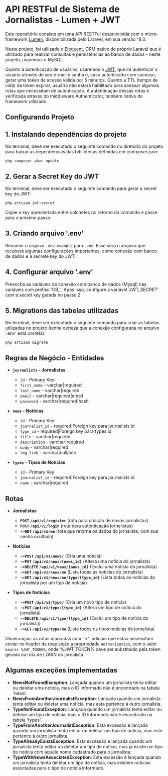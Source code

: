 # API RESTFul de Sistema de Jornalistas - Lumen + JWT

Este repositório consiste em uma API RESTFul desenvolvida com o micro-framework [Lumen](https://lumen.laravel.com/docs), disponibilizada pelo Laravel, em sua versão ^8.0.

Neste projeto, foi utilizado o [Eloquent](https://laravel.com/docs/8.x/eloquent), ORM nativo do próprio Laravel que é utilizado para realizar consultas e persistências ao banco de dados - neste projeto, usaremos o MySQL.

Quanto à autenticação de usuários, usaremos o [JWT](https://jwt-auth.readthedocs.io/en/develop/lumen-installation/), que irá autenticar o usuário através de seu e-mail e senha e, caso autenticado com sucesso, gerar uma token de acesso válida por 5 minutos. Quanto a TTL (tempo de vida) da token expirar, usuário não estará habilitado para acessar algumas rotas que necessitam de autenticação. A autenticação dessas rotas é verificada através do middleware Authenticator, também nativo do framework utilizado.

## Configurando Projeto
## 1. Instalando dependências do projeto
No terminal, deve ser executado o seguinte comando no diretório do projeto para baixar as dependencias das bibliotecas definidas em composer.json:

`php composer phar update`

## 2. Gerar a Secret Key do JWT
No terminal, deve ser executado o seguinte comando para gerar a secret key do JWT:

`php artisan jwt:secret`

Copie a key apresentada entre colchetes no retorno do comando e passe para o próximo passo.

## 3. Criando arquivo '.env'
Renomer o arquivo `.env.example` para `.env`. Esse será o arquivo que receberá algumas configurações importantes, como conexão com banco de dados e a secrete key do JWT.

## 4. Configurar arquivo '.env'
Preencha as variáveis de conexão com banco de dados (Mysql) nas variáveis com prefixo 'DB_'. Após isso, configure a variável 'JWT_SECRET' com a secret key gerada no passo 2.

## 5. Migrations das tabelas utilizadas
No terminal, deve ser executado o seguinte comando para criar as tabelas utilizadas no projeto (tenha certeza que a conexão configurada no arquivo '.env' está correta):

`php artisan migrate`

## Regras de Negócio - Entidades

- **`journalists` - Jornalistas**
     -	`id` - Primary Key
     -	`first_name` - varchar|required
     -	`last_name` - varchar|required
     -	`email` - varchar|required|email
     -	`password` - varchar|required|hash

- **`news` - Notícias**
    - `id` - Primary Key
    - `journalist_id` - required|Foreign key para journalists.id
    - `type_id` - required|Foreign key para types.id
    - `title` - varchar|required
    - `description` - varchar|required
    - `body` - varchar|required
    - `img_link` - varchar|nullable

- **`types` - Tipos de Notícias**
    - `id` - Primary Key
    - `journalist_id` - required|Foreign key para journalists.id
    - `name` - varchar|required

## Rotas

- **Jornalistas**
    - **`POST` `/api/v1/register`** (rota para criação de novos jornalistas)
    - **`POST` `/api/v1/login`** (rota para autenticação jornalistas)
    - **`->GET` `/api/v1/me`** (rota que retorna os dados do jornalista, com sua senha ocultada)

- **Notícias**
    - **`->POST` `/api/v1/news/`** (Cria uma notícia)
    - **`->PUT` `/api/v1/news/{news_id}`** (Altera uma notícia do jornalista)
    - **`->DELETE` `/api/v1/news/{news_id}`** (Exclui uma notícia do jornalista)
    - **`->GET` `/api/v1/news/me`** (Lista todas as notícias do jornalista)
    - **`->GET` `/api/v1/news/me/type/{type_id}`** (Lista todas as notícias do jornalista por um tipo de notícia)

- **Tipos de Notícias**
    - **`->POST` `/api/v1/type/`** (Cria um novo tipo de notícia)
    - **`->PUT` `/api/v1/type/{type_id}`** (Altera um tipo de notícia do jornalista)
    - **`->DELETE` `/api/v1/type/{type_id}`** (Exclui um tipo de notícia do jornalista)
    - **`->GET` `/api/v1/type/me`** (Lista todos os tipos notícias do jornalista)

Observação: as rotas marcadas com '->' indicam que estas necessitam enviar no header da requisição a propriedade `Authorization`, com o valor `bearer %JWT_TOKEN%`, onde %JWT_TOKEN%  deve ser substituído pela token gerada na rota de LOGIN do jornalista.

## Algumas exceções implementadas
- **NewsNotFoundException**: Lançada quando um jornalista tenta editar ou deletar uma notícia, mas o ID informado não é encontrado na tabela 'news'.
- **NewsFromAnotherJournalistException**: Lançada quando um jornalista tenta editar ou deletar uma notícia, mas esta pertence à outro jornalista.
- **TypeNotFoundException**: Lançada quando um jornalista tenta editar ou deletar um tipo de notícia, mas o ID informado não é encontrado na tabela 'types'.
- **TypeFromAnotherJournalistException**: Esta excessão é lançada quando um jornalista tenta editar ou deletar um tipo de notícia, mas este pertence à outro jornalista.
- **TypeAlreadyExistsException**: Esta excessão é lançada quando um jornalista tenta editar ou deletar um tipo de notícia, mas já existe um tipo de notícia com aquele nome cadastrado para o jornalista.
- **TypeWithNewsAssociatedException**: Esta excessão é lançada quando um jornalista tenta deletar um tipo de notícia, mas existem notícias associadas para o tipo de notícia informado.
